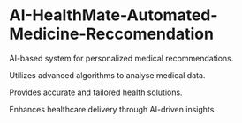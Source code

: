# AI-HealthMate-Automated-Medicine-Reccomendation

AI-based system for personalized medical recommendations.

Utilizes advanced algorithms to analyse medical data.

Provides accurate and tailored health solutions.

Enhances healthcare delivery through AI-driven insights
